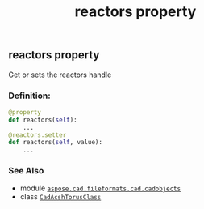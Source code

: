 ﻿---
title: reactors property
second_title: Aspose.CAD for Python via .NET API References
description: 
type: docs
weight: 250
url: /python-net/aspose.cad.fileformats.cad.cadobjects/cadacshtorusclass/reactors/
is_root: false
---

## reactors property


Get or sets the reactors handle
### Definition:
```python
@property
def reactors(self):
    ...
@reactors.setter
def reactors(self, value):
    ...
```

### See Also
* module [`aspose.cad.fileformats.cad.cadobjects`](../../)
* class [`CadAcshTorusClass`](/cad/python-net/aspose.cad.fileformats.cad.cadobjects/cadacshtorusclass)
